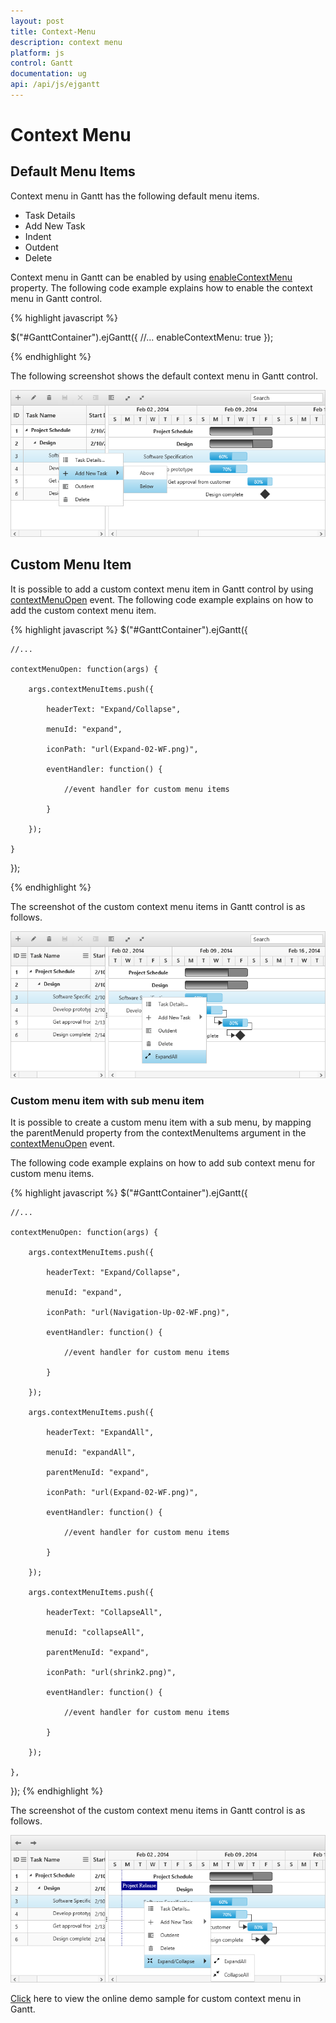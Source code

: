 ```yaml
---
layout: post
title: Context-Menu
description: context menu
platform: js
control: Gantt
documentation: ug
api: /api/js/ejgantt
---
```

# Context Menu

## Default Menu Items

Context menu in Gantt has the following default menu items.

* Task Details
* Add New Task
* Indent
* Outdent
* Delete

Context menu in Gantt can be enabled by using [enableContextMenu](/api/js/ejgantt#members:enablecontextmenu) property.
The following code example explains how to enable the context menu in Gantt control.

{% highlight javascript %}

$("#GanttContainer").ejGantt({
    //...
    enableContextMenu: true
});

{% endhighlight %}

The following screenshot shows the default context menu in Gantt control.

![](/js/Gantt/Context-Menu_images/Context-Menu_img1.png)

## Custom Menu Item

It is possible to add a custom context menu item in Gantt control by using [contextMenuOpen](/api/js/ejgantt#events:contextmenuopen) event. The following code example explains on how to add the custom context menu item.

{% highlight javascript %}
$("#GanttContainer").ejGantt({

    //...

    contextMenuOpen: function(args) {

        args.contextMenuItems.push({

            headerText: "Expand/Collapse",

            menuId: "expand",

            iconPath: "url(Expand-02-WF.png)",

            eventHandler: function() {

                //event handler for custom menu items

            }

        });

    }

});

{% endhighlight %}

The screenshot of the custom context menu items in Gantt control is as follows.

![](/js/Gantt/Context-Menu_images/Context-Menu_img2.png)

### Custom menu item with sub menu item

It is possible to create a custom menu item with a sub menu, by mapping the parentMenuId property from the contextMenuItems argument in the [contextMenuOpen](/api/js/ejgantt#events:contextmenuopen) event.

The following code example explains on how to add sub context menu for custom menu items.

{% highlight javascript %}
$("#GanttContainer").ejGantt({

    //...

    contextMenuOpen: function(args) {

        args.contextMenuItems.push({

            headerText: "Expand/Collapse",

            menuId: "expand",

            iconPath: "url(Navigation-Up-02-WF.png)",

            eventHandler: function() {

                //event handler for custom menu items

            }

        });

        args.contextMenuItems.push({

            headerText: "ExpandAll",

            menuId: "expandAll",

            parentMenuId: "expand",

            iconPath: "url(Expand-02-WF.png)",

            eventHandler: function() {

                //event handler for custom menu items

            }

        });

        args.contextMenuItems.push({

            headerText: "CollapseAll",

            menuId: "collapseAll",

            parentMenuId: "expand",

            iconPath: "url(shrink2.png)",

            eventHandler: function() {

                //event handler for custom menu items

            }

        });

    },
    
});
{% endhighlight %}

The screenshot of the custom context menu items in Gantt control is as follows.

![](/js/Gantt/Context-Menu_images/Context-Menu_img3.png)

[Click](http://js.syncfusion.com/demos/web/#!/bootstrap/gantt/contextmenu/customcontextmenu) here to view the online demo sample for custom context menu in Gantt.
